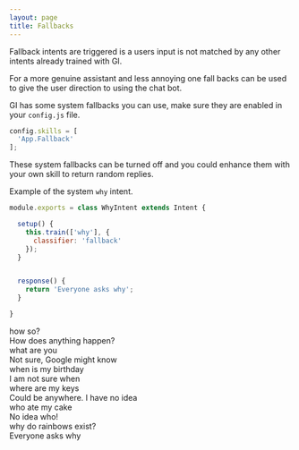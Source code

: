 ```yaml
---
layout: page
title: Fallbacks
---
```


Fallback intents are triggered is a users input is not matched by any other intents already trained with GI.

For a more genuine assistant and less annoying one fall backs can be used to give the user direction to using the chat bot.

GI has some system fallbacks you can use, make sure they are enabled in your `config.js` file.

~~~javascript
config.skills = [
  'App.Fallback'
];
~~~

These system fallbacks can be turned off and you could enhance them with your own skill to return random replies.

Example of the system `why` intent.

~~~javascript
module.exports = class WhyIntent extends Intent {

  setup() {
    this.train(['why'], {
      classifier: 'fallback'
    });
  }


  response() {
    return 'Everyone asks why';
  }

}
~~~


<div class="chat" markdown="0">
  <div class="user"><span>how so?</span></div>
  <div class="bot"><span>How does anything happen?</span></div>

  <div class="user"><span>what are you</span></div>
  <div class="bot"><span>Not sure, Google might know</span></div>

  <div class="user"><span>when is my birthday</span></div>
  <div class="bot"><span>I am not sure when</span></div>

  <div class="user"><span>where are my keys</span></div>
  <div class="bot"><span>Could be anywhere. I have no idea</span></div>

  <div class="user"><span>who ate my cake</span></div>
  <div class="bot"><span>No idea who!</span></div>

  <div class="user"><span>why do rainbows exist?</span></div>
  <div class="bot"><span>Everyone asks why</span></div>
</div>
